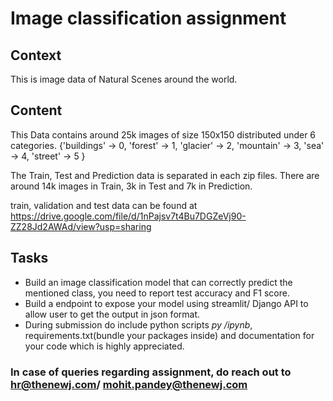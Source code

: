 # Image classification assignment
## Context
This is image data of Natural Scenes around the world.

## Content
This Data contains around 25k images of size 150x150 distributed under 6 categories.
{'buildings' -> 0,
'forest' -> 1,
'glacier' -> 2,
'mountain' -> 3,
'sea' -> 4,
'street' -> 5 }

The Train, Test and Prediction data is separated in each zip files. There are around 14k images in Train, 3k in Test and 7k in Prediction.

train, validation and test data can be found at https://drive.google.com/file/d/1nPajsv7t4Bu7DGZeVj90-ZZ28Jd2AWAd/view?usp=sharing

## Tasks
* Build an image classification model that can correctly predict the mentioned class, you need to report test accuracy and F1 score.
* Build a endpoint to expose your model using streamlit/ Django API to allow user to get the output in json format. 
* During submission do include python scripts *py /ipynb*, requirements.txt(bundle your packages inside) and documentation for your code which is highly appreciated.


### In case of queries regarding assignment, do reach out to hr@thenewj.com/ mohit.pandey@thenewj.com
